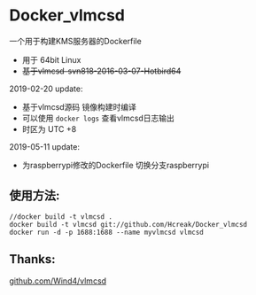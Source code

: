 # Docker_vlmcsd

一个用于构建KMS服务器的Dockerfile

* 用于 64bit Linux
* ~~基于vlmcsd-svn818-2016-03-07-Hotbird64~~

2019-02-20 update:
* 基于vlmcsd源码 镜像构建时编译
* 可以使用 `docker logs` 查看vlmcsd日志输出
* 时区为 UTC +8

2019-05-11 update:
* 为raspberrypi修改的Dockerfile 切换分支raspberrypi

## 使用方法:
	//docker build -t vlmcsd .
	docker build -t vlmcsd git://github.com/Hcreak/Docker_vlmcsd
	docker run -d -p 1688:1688 --name myvlmcsd vlmcsd

## Thanks:
  [github.com/Wind4/vlmcsd](https://github.com/Wind4/vlmcsd)


